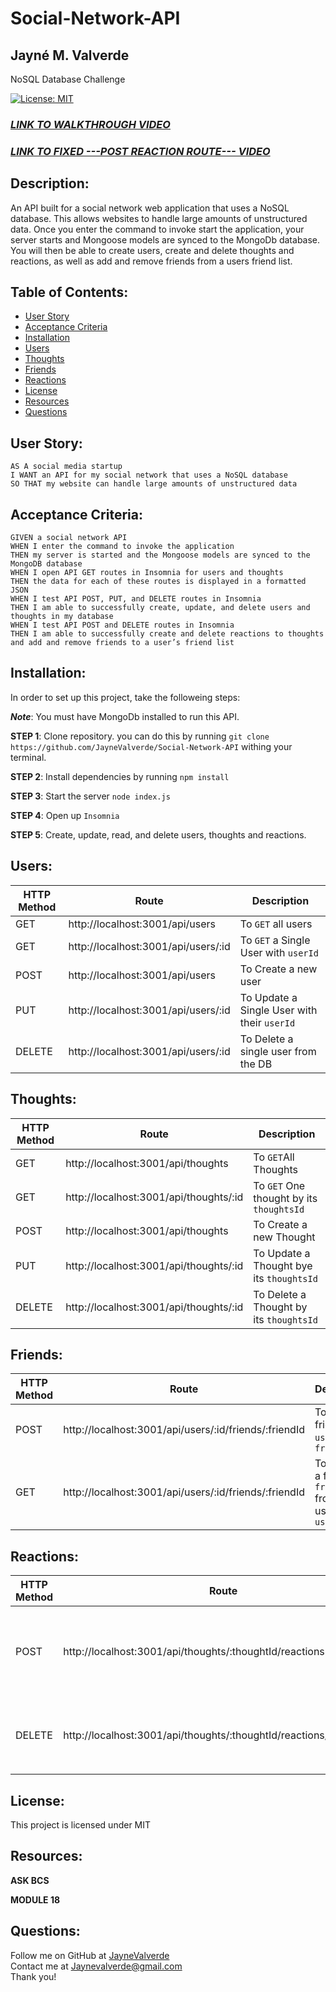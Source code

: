 # Social-Network-API
## Jayné M. Valverde <br>
NoSQL Database Challenge

[![License: MIT](https://img.shields.io/badge/License-MIT-yellow.svg)](https://opensource.org/licenses/MIT)

### **_[LINK TO WALKTHROUGH VIDEO](https://youtu.be/5_GRDfMp2EQ?si=Y-BGfmIl5jj5ipz2)_**
### **_[LINK TO FIXED ---POST REACTION ROUTE--- VIDEO](https://youtu.be/1leVdSL3Y6M?si=7Ct3_QcUUMo86OFc)_**

## Description: 
An API built for a social network web application that uses a NoSQL database. This allows websites to handle large amounts of unstructured data. Once you enter the command to invoke start the application, your server starts and Mongoose models are synced to the MongoDb database. You will then be able to create users, create and delete thoughts and reactions, as well as add and remove friends from a users friend list. 

## Table of Contents: 
* [User Story](#user-story)
* [Acceptance Criteria](#acceptance-criteria)
* [Installation](#installation)
* [Users](#users)
* [Thoughts](#thoughts)
* [Friends](#friends)
* [Reactions](#reactions)
* [License](#license)
* [Resources](#resources)
* [Questions](#questions)

## User Story: 
```
AS A social media startup
I WANT an API for my social network that uses a NoSQL database
SO THAT my website can handle large amounts of unstructured data
```

## Acceptance Criteria: 
```
GIVEN a social network API
WHEN I enter the command to invoke the application
THEN my server is started and the Mongoose models are synced to the MongoDB database
WHEN I open API GET routes in Insomnia for users and thoughts
THEN the data for each of these routes is displayed in a formatted JSON
WHEN I test API POST, PUT, and DELETE routes in Insomnia
THEN I am able to successfully create, update, and delete users and thoughts in my database
WHEN I test API POST and DELETE routes in Insomnia
THEN I am able to successfully create and delete reactions to thoughts and add and remove friends to a user’s friend list
```

## Installation: 
In order to set up this project, take the followeing steps: 

***Note***: You must have MongoDb installed to run this API. 

**STEP 1**: Clone repository. you can do this by running `git clone`  
`https://github.com/JayneValverde/Social-Network-API` withing your terminal. 

**STEP 2**: Install dependencies by running `npm install `

**STEP 3**: Start the server `node index.js`

**STEP 4**: Open up `Insomnia`

**STEP 5**: Create, update, read, and delete users, thoughts and reactions. 



## Users: 
| HTTP Method 	| Route                                   	| Description     
-------------   |------------------------------------------ |------------------
| GET           | http://localhost:3001/api/users          	| To `GET` all users
| GET           | http://localhost:3001/api/users/:id       | To `GET` a Single User with `userId`
| POST          | http://localhost:3001/api/users           | To Create a new user
| PUT           | http://localhost:3001/api/users/:id       | To Update a Single User with their `userId`
| DELETE        | http://localhost:3001/api/users/:id       | To Delete a single user from the DB

## Thoughts: 
| HTTP Method 	| Route                                   	| Description     
-------------   |------------------------------------------ |------------------
| GET           | http://localhost:3001/api/thoughts        | To `GET`All Thoughts
| GET           | http://localhost:3001/api/thoughts/:id    | To `GET` One thought by its `thoughtsId`
| POST          | http://localhost:3001/api/thoughts        | To Create a new Thought 
| PUT           | http://localhost:3001/api/thoughts/:id    | To Update a Thought bye its `thoughtsId`
| DELETE        | http://localhost:3001/api/thoughts/:id    | To Delete a Thought by its `thoughtsId`

## Friends:
| HTTP Method 	| Route                                   	                    | Description     
-------------   |-------------------------------------------------------------- |------------------
| POST          | http://localhost:3001/api/users/:id/friends/:friendId         | To add a friend by `userId` to `friendId`
| GET           | http://localhost:3001/api/users/:id/friends/:friendId         | To remove a friend `friendId` from a users `userId`

## Reactions: 
| HTTP Method 	| Route                                   	                             | Description     
-------------   |----------------------------------------------------------------------- |------------------
| POST          | http://localhost:3001/api/thoughts/:thoughtId/reactions                | Creates a reaction stored in a single thought's reaction array field 
| DELETE        | http://localhost:3001/api/thoughts/:thoughtId/reactions/:reactionsId   | Removes a reaction by the reaction's `reactionId` value. 

## License: 
This project is licensed under MIT

## Resources:
**ASK BCS** <br>

**MODULE 18** <br>

## Questions: 
Follow me on GitHub at [JayneValverde](https://github.com/JayneValverde) <br>
Contact me at Jaynevalverde@gmail.com <br>
Thank you!